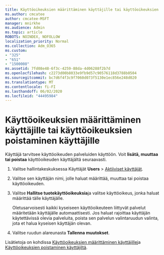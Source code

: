 ```yaml
---
title: Käyttöoikeuksien määrittäminen käyttäjille tai käyttöoikeuksien poistaminen käyttäjille
ms.author: cmcatee
author: cmcatee-MSFT
manager: mnirkhe
ms.audience: Admin
ms.topic: article
ROBOTS: NOINDEX, NOFOLLOW
localization_priority: Normal
ms.collection: Adm_O365
ms.custom:
- "325"
- "651"
- "1500008"
ms.assetid: 7fd08e48-6f3c-4259-88da-4d06288f2b7d
ms.openlocfilehash: c2273d00b8033e9fb9d57c90576118d3788b0504
ms.sourcegitcommit: bc7d6f4f3c9f7060d073f5130e1ec856e248d020
ms.translationtype: MT
ms.contentlocale: fi-FI
ms.lasthandoff: 06/02/2020
ms.locfileid: "44495984"
---
```

# <a name="assign-or-unassign-licenses-to-users"></a>Käyttöoikeuksien määrittäminen käyttäjille tai käyttöoikeuksien poistaminen käyttäjille

Käyttäjä tarvitsee käyttöoikeuden palveluiden käyttöön. Voit **lisätä, muuttaa tai poistaa** käyttöoikeuden käyttäjältä seuraavasti.
  
1. Valitse hallintakeskuksessa Käyttäjät **Users** \> [Aktiiviset käyttäjät](https://go.microsoft.com/fwlink/p/?linkid=834822).

2. Valitse sen käyttäjän nimi, jolle haluat määrittää, muuttaa tai poistaa käyttöoikeuden.

3. Valitse **Hallitse tuotekäyttöoikeuksia**ja valitse käyttöoikeus, jonka haluat määrittää tälle käyttäjälle.

    Oletusarvoisesti kaikki kyseiseen käyttöoikeuteen liittyvät palvelut määritetään käyttäjälle automaattisesti. Jos haluat rajoittaa käyttäjän käytettävissä olevia palveluita, poista sen palvelun valintaruudun valinta, jota et halua kyseisen käyttäjän olevan.

4. Valitse ruudun alareunasta **Tallenna muutokset**.

Lisätietoja on kohdissa [Käyttöoikeuksien määrittäminen käyttäjille](https://docs.microsoft.com/microsoft-365/admin/add-users/add-users)ja [Käyttöoikeuksien poistaminen käyttäjiltä](https://docs.microsoft.com/microsoft-365/admin/add-users/delete-a-user).